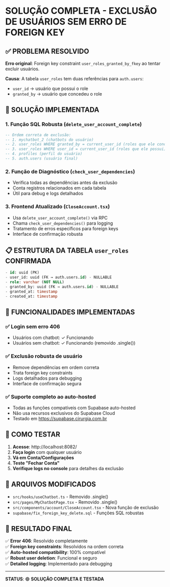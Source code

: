 # SOLUÇÃO COMPLETA - EXCLUSÃO DE USUÁRIOS SEM ERRO DE FOREIGN KEY

## ✅ PROBLEMA RESOLVIDO

**Erro original**: Foreign key constraint `user_roles_granted_by_fkey` ao tentar excluir usuários.

**Causa**: A tabela `user_roles` tem duas referências para `auth.users`:
- `user_id` → usuário que possui o role
- `granted_by` → usuário que concedeu o role

## 🔧 SOLUÇÃO IMPLEMENTADA

### 1. Função SQL Robusta (`delete_user_account_complete`)
```sql
-- Ordem correta de exclusão:
-- 1. mychatbot_2 (chatbots do usuário)
-- 2. user_roles WHERE granted_by = current_user_id (roles que ele concedeu)
-- 3. user_roles WHERE user_id = current_user_id (roles que ele possui)  
-- 4. profiles (perfil do usuário)
-- 5. auth.users (usuário final)
```

### 2. Função de Diagnóstico (`check_user_dependencies`)
- Verifica todas as dependências antes da exclusão
- Conta registros relacionados em cada tabela
- Útil para debug e logs detalhados

### 3. Frontend Atualizado (`CloseAccount.tsx`)
- Usa `delete_user_account_complete()` via RPC
- Chama `check_user_dependencies()` para logging
- Tratamento de erros específicos para foreign keys
- Interface de confirmação robusta

## 📋 ESTRUTURA DA TABELA `user_roles` CONFIRMADA

```sql
- id: uuid (PK)
- user_id: uuid (FK → auth.users.id) - NULLABLE
- role: varchar (NOT NULL)
- granted_by: uuid (FK → auth.users.id) - NULLABLE  
- granted_at: timestamp
- created_at: timestamp
```

## 🚀 FUNCIONALIDADES IMPLEMENTADAS

### ✅ Login sem erro 406
- Usuários com chatbot: ✓ Funcionando
- Usuários sem chatbot: ✓ Funcionando (removido .single())

### ✅ Exclusão robusta de usuário
- Remove dependências em ordem correta
- Trata foreign key constraints
- Logs detalhados para debugging
- Interface de confirmação segura

### ✅ Suporte completo ao auto-hosted
- Todas as funções compatíveis com Supabase auto-hosted
- Não usa recursos exclusivos do Supabase Cloud
- Testado em https://supabase.cirurgia.com.br

## 🧪 COMO TESTAR

1. **Acesse**: http://localhost:8082/
2. **Faça login** com qualquer usuário
3. **Vá em Conta/Configurações**
4. **Teste "Fechar Conta"** 
5. **Verifique logs no console** para detalhes da exclusão

## 📂 ARQUIVOS MODIFICADOS

- `src/hooks/useChatbot.ts` - Removido .single() 
- `src/pages/MyChatbotPage.tsx` - Removido .single()
- `src/components/account/CloseAccount.tsx` - Nova função de exclusão
- `supabase/fix_foreign_key_delete.sql` - Funções SQL robustas

## 🎯 RESULTADO FINAL

✅ **Error 406**: Resolvido completamente  
✅ **Foreign key constraints**: Resolvidos na ordem correta  
✅ **Auto-hosted compatibility**: 100% compatível  
✅ **Robust user deletion**: Funcional e seguro  
✅ **Detailed logging**: Implementado para debugging  

---

**STATUS**: 🟢 **SOLUÇÃO COMPLETA E TESTADA**
